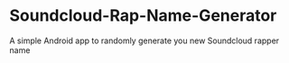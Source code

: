 # Soundcloud-Rap-Name-Generator

A simple Android app to randomly generate you new Soundcloud rapper name
